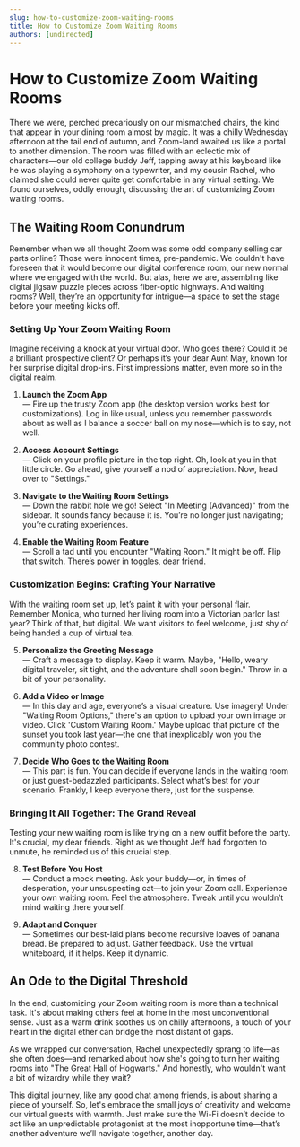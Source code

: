 ```yaml
---
slug: how-to-customize-zoom-waiting-rooms
title: How to Customize Zoom Waiting Rooms
authors: [undirected]
---
```



# How to Customize Zoom Waiting Rooms

There we were, perched precariously on our mismatched chairs, the kind that appear in your dining room almost by magic. It was a chilly Wednesday afternoon at the tail end of autumn, and Zoom-land awaited us like a portal to another dimension. The room was filled with an eclectic mix of characters—our old college buddy Jeff, tapping away at his keyboard like he was playing a symphony on a typewriter, and my cousin Rachel, who claimed she could never quite get comfortable in any virtual setting. We found ourselves, oddly enough, discussing the art of customizing Zoom waiting rooms.

## The Waiting Room Conundrum

Remember when we all thought Zoom was some odd company selling car parts online? Those were innocent times, pre-pandemic. We couldn't have foreseen that it would become our digital conference room, our new normal where we engaged with the world. But alas, here we are, assembling like digital jigsaw puzzle pieces across fiber-optic highways. And waiting rooms? Well, they’re an opportunity for intrigue—a space to set the stage before your meeting kicks off.

### Setting Up Your Zoom Waiting Room

Imagine receiving a knock at your virtual door. Who goes there? Could it be a brilliant prospective client? Or perhaps it’s your dear Aunt May, known for her surprise digital drop-ins. First impressions matter, even more so in the digital realm.

1. **Launch the Zoom App**  
   — Fire up the trusty Zoom app (the desktop version works best for customizations). Log in like usual, unless you remember passwords about as well as I balance a soccer ball on my nose—which is to say, not well.

2. **Access Account Settings**  
   — Click on your profile picture in the top right. Oh, look at you in that little circle. Go ahead, give yourself a nod of appreciation. Now, head over to "Settings."

3. **Navigate to the Waiting Room Settings**  
   — Down the rabbit hole we go! Select "In Meeting (Advanced)" from the sidebar. It sounds fancy because it is. You’re no longer just navigating; you’re curating experiences.

4. **Enable the Waiting Room Feature**  
   — Scroll a tad until you encounter "Waiting Room." It might be off. Flip that switch. There’s power in toggles, dear friend.

### Customization Begins: Crafting Your Narrative

With the waiting room set up, let’s paint it with your personal flair. Remember Monica, who turned her living room into a Victorian parlor last year? Think of that, but digital. We want visitors to feel welcome, just shy of being handed a cup of virtual tea.

5. **Personalize the Greeting Message**  
   — Craft a message to display. Keep it warm. Maybe, "Hello, weary digital traveler, sit tight, and the adventure shall soon begin." Throw in a bit of your personality.

6. **Add a Video or Image**  
   — In this day and age, everyone’s a visual creature. Use imagery! Under "Waiting Room Options," there's an option to upload your own image or video. Click 'Custom Waiting Room.' Maybe upload that picture of the sunset you took last year—the one that inexplicably won you the community photo contest.

7. **Decide Who Goes to the Waiting Room**  
   — This part is fun. You can decide if everyone lands in the waiting room or just guest-bedazzled participants. Select what’s best for your scenario. Frankly, I keep everyone there, just for the suspense.

### Bringing It All Together: The Grand Reveal

Testing your new waiting room is like trying on a new outfit before the party. It's crucial, my dear friends. Right as we thought Jeff had forgotten to unmute, he reminded us of this crucial step.

8. **Test Before You Host**  
   — Conduct a mock meeting. Ask your buddy—or, in times of desperation, your unsuspecting cat—to join your Zoom call. Experience your own waiting room. Feel the atmosphere. Tweak until you wouldn’t mind waiting there yourself.

9. **Adapt and Conquer**  
   — Sometimes our best-laid plans become recursive loaves of banana bread. Be prepared to adjust. Gather feedback. Use the virtual whiteboard, if it helps. Keep it dynamic.

## An Ode to the Digital Threshold

In the end, customizing your Zoom waiting room is more than a technical task. It's about making others feel at home in the most unconventional sense. Just as a warm drink soothes us on chilly afternoons, a touch of your heart in the digital ether can bridge the most distant of gaps.

As we wrapped our conversation, Rachel unexpectedly sprang to life—as she often does—and remarked about how she's going to turn her waiting rooms into "The Great Hall of Hogwarts." And honestly, who wouldn't want a bit of wizardry while they wait?

This digital journey, like any good chat among friends, is about sharing a piece of yourself. So, let's embrace the small joys of creativity and welcome our virtual guests with warmth. Just make sure the Wi-Fi doesn’t decide to act like an unpredictable protagonist at the most inopportune time—that’s another adventure we’ll navigate together, another day.